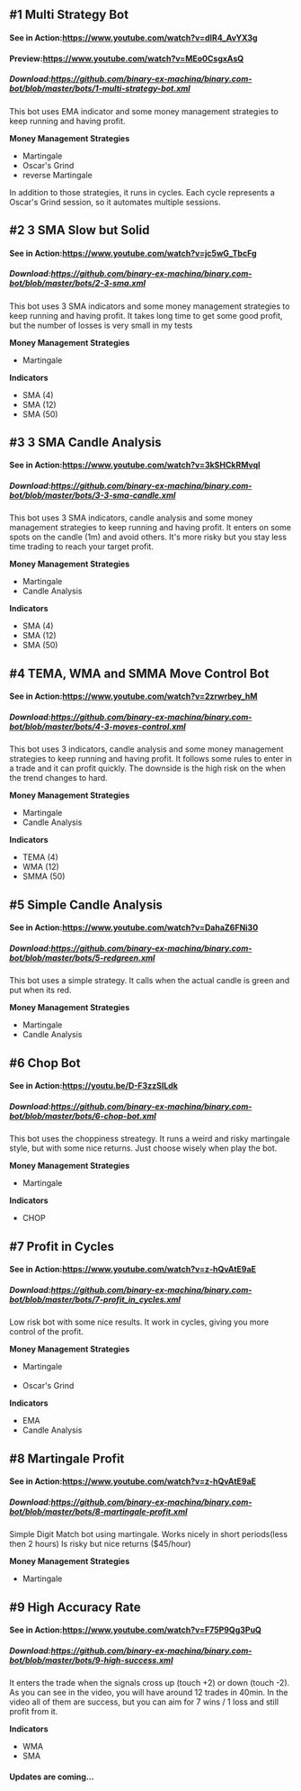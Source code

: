 
<b><h2>#1 Multi Strategy Bot</h2></b>
<h4><b>See in Action:<a href="https://www.youtube.com/watch?v=dIR4_AvYX3g">https://www.youtube.com/watch?v=dIR4_AvYX3g</a></b> </h4>
<h4><b>Preview:<a href="https://www.youtube.com/watch?v=MEo0CsgxAsQ">https://www.youtube.com/watch?v=MEo0CsgxAsQ</a></b> </h4>
<h5><b>Download:<a href="https://github.com/binary-ex-machina/binary.com-bot/blob/master/bots/1-multi-strategy-bot.xml">https://github.com/binary-ex-machina/binary.com-bot/blob/master/bots/1-multi-strategy-bot.xml</a></b> </h5>
<p>This bot uses EMA indicator and some money management strategies to keep running and having profit.</p>
<p><b>Money Management Strategies</b></p>
<ul>
    <li>Martingale</li>
    <li>Oscar's Grind</li>
    <li>reverse Martingale</li>
</ul>
<p>In addition to those strategies, it runs in cycles. Each cycle represents a Oscar's Grind session, so it automates multiple sessions.</p>
<b><h2>#2 3 SMA Slow but Solid</h2></b>
<h4><b>See in Action:<a href="https://www.youtube.com/watch?v=jc5wG_TbcFg">https://www.youtube.com/watch?v=jc5wG_TbcFg</a></b> </h4>
<h5><b>Download:<a href="https://github.com/binary-ex-machina/binary.com-bot/blob/master/bots/2-3-sma.xml">https://github.com/binary-ex-machina/binary.com-bot/blob/master/bots/2-3-sma.xml</a></b> </h5>
<p>This bot uses 3 SMA indicators and some money management strategies to keep running and having profit. It takes long time to get some good profit, but the number of losses is very small in my tests</p>
<p><b>Money Management Strategies</b></p>
<ul>
    <li>Martingale</li>
</ul>
<p><b>Indicators</b></p>
<ul>
    <li>SMA (4)</li>
    <li>SMA (12)</li>
    <li>SMA (50)</li>
</ul>
<b><h2>#3 3 SMA Candle Analysis</h2></b>
<h4><b>See in Action:<a href="https://www.youtube.com/watch?v=3kSHCkRMvqI">https://www.youtube.com/watch?v=3kSHCkRMvqI</a></b> </h4>
<h5><b>Download:<a href="https://github.com/binary-ex-machina/binary.com-bot/blob/master/bots/3-3-sma-candle.xml">https://github.com/binary-ex-machina/binary.com-bot/blob/master/bots/3-3-sma-candle.xml</a></b> </h5>
<p>This bot uses 3 SMA indicators, candle analysis and some money management strategies to keep running and having profit. It enters on some spots on the candle (1m) and avoid others. It's more risky but you stay less time trading to reach your target profit.</p>
<p><b>Money Management Strategies</b></p>
<ul>
    <li>Martingale</li>
    <li>Candle Analysis</li>
</ul>
<p><b>Indicators</b></p>
<ul>
    <li>SMA (4)</li>
    <li>SMA (12)</li>
    <li>SMA (50)</li>
</ul>
<b><h2>#4 TEMA, WMA and SMMA Move Control Bot</h2></b>
<h4><b>See in Action:<a href="https://www.youtube.com/watch?v=2zrwrbey_hM">https://www.youtube.com/watch?v=2zrwrbey_hM</a></b> </h4>
<h5><b>Download:<a href="https://github.com/binary-ex-machina/binary.com-bot/blob/master/bots/4-3-moves-control.xml">https://github.com/binary-ex-machina/binary.com-bot/blob/master/bots/4-3-moves-control.xml</a></b> </h5>
<p>This bot uses 3 indicators, candle analysis and some money management strategies to keep running and having profit. It follows some rules to enter in a trade and it can profit quickly. The downside is the high risk on the when the trend changes to hard.</p>
<p><b>Money Management Strategies</b></p>
<ul>
    <li>Martingale</li>
    <li>Candle Analysis</li>
</ul>
<p><b>Indicators</b></p>
<ul>
    <li>TEMA (4)</li>
    <li>WMA (12)</li>
    <li>SMMA (50)</li>
</ul>
<b><h2>#5 Simple Candle Analysis</h2></b>
<h4><b>See in Action:<a href="https://www.youtube.com/watch?v=DahaZ6FNi30">https://www.youtube.com/watch?v=DahaZ6FNi30</a></b> </h4>
<h5><b>Download:<a href="https://github.com/binary-ex-machina/binary.com-bot/blob/master/bots/5-redgreen.xml">https://github.com/binary-ex-machina/binary.com-bot/blob/master/bots/5-redgreen.xml</a></b> </h5>
<p>This bot uses a simple strategy. It calls when the actual candle is green and put when its red.</p>
<p><b>Money Management Strategies</b></p>
<ul>
    <li>Martingale</li>
    <li>Candle Analysis</li>
</ul>

<b><h2>#6 Chop Bot</h2></b>
<h4><b>See in Action:<a href="https://youtu.be/D-F3zzSILdk">https://youtu.be/D-F3zzSILdk</a></b> </h4>
<h5><b>Download:<a href="https://github.com/binary-ex-machina/binary.com-bot/blob/master/bots/6-chop-bot.xml">https://github.com/binary-ex-machina/binary.com-bot/blob/master/bots/6-chop-bot.xml</a></b> </h5>
<p>This bot uses the choppiness streategy. It runs a weird and risky martingale style, but with some nice returns. Just choose wisely when play the bot.</p>
<p><b>Money Management Strategies</b></p>
<ul>
    <li>Martingale</li>
</ul>
<p><b>Indicators</b></p>
<ul>
    <li>CHOP</li>
</ul>

<b><h2>#7 Profit in Cycles</h2></b>
<h4><b>See in Action:<a href="https://www.youtube.com/watch?v=z-hQvAtE9aE">https://www.youtube.com/watch?v=z-hQvAtE9aE</a></b> </h4>
<h5><b>Download:<a href="https://github.com/binary-ex-machina/binary.com-bot/blob/master/bots/7-profit_in_cycles.xml">https://github.com/binary-ex-machina/binary.com-bot/blob/master/bots/7-profit_in_cycles.xml</a></b> </h5>
<p>Low risk bot with some nice results. It work in cycles, giving you more control of the profit.</p>
<p><b>Money Management Strategies</b></p>
<ul>
    <li>Martingale</li>
    <li>Oscar's Grind</li>
</ul>
<p><b>Indicators</b></p>
<ul>
    <li>EMA</li>
    <li>Candle Analysis</li>
</ul>

<b><h2>#8 Martingale Profit</h2></b>
<h4><b>See in Action:<a href="https://youtu.be/-BBYNUVECDw">https://www.youtube.com/watch?v=z-hQvAtE9aE</a></b> </h4>
<h5><b>Download:<a href="https://github.com/binary-ex-machina/binary.com-bot/blob/master/bots/8-martingale-profit.xml">https://github.com/binary-ex-machina/binary.com-bot/blob/master/bots/8-martingale-profit.xml</a></b> </h5>
<p>Simple Digit Match bot using martingale. Works nicely in short periods(less then 2 hours) Is risky but nice returns ($45/hour)</p>
<p><b>Money Management Strategies</b></p>
<ul>
    <li>Martingale</li>
</ul>

<b><h2>#9 High Accuracy Rate</h2></b>
<h4><b>See in Action:<a href="https://www.youtube.com/watch?v=F75P9Qg3PuQ">https://www.youtube.com/watch?v=F75P9Qg3PuQ</a></b> </h4>
<h5><b>Download:<a href="https://github.com/binary-ex-machina/binary.com-bot/blob/master/bots/9-high-success.xml">https://github.com/binary-ex-machina/binary.com-bot/blob/master/bots/9-high-success.xml</a></b> </h5>
<p>It enters the trade when the signals cross up (touch +2) or down (touch -2). As you can see in the video, you will have around 12 trades in 40min. In the video all of them are success, but you can aim for 7 wins / 1 loss and still profit from it.</p>
<p><b>Indicators</b></p>
<ul>
    <li>WMA</li>
    <li>SMA</li>
</ul>


<h4>Updates are coming...</h4>
